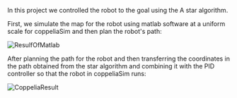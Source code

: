 In this project we controlled the robot to the goal using the A star algorithm.

First, we simulate the map for the robot using matlab software at a uniform scale for coppeliaSim and then plan the robot's path:

![ResulfOfMatlab](https://github.com/TranH1eu/RobotControlByUsingAstarAndPID/assets/100560535/b6dcbb9a-6447-4b8d-91f0-18fc727d1aa9)


After planning the path for the robot and then transferring the coordinates in the path obtained from the star algorithm and combining it with the PID controller so that the robot in coppeliaSim runs:

![CoppeliaResult](https://github.com/TranH1eu/RobotControlByUsingAstarAndPID/assets/100560535/5a7d1c0f-5162-4134-bf80-e43e50477d6c)
